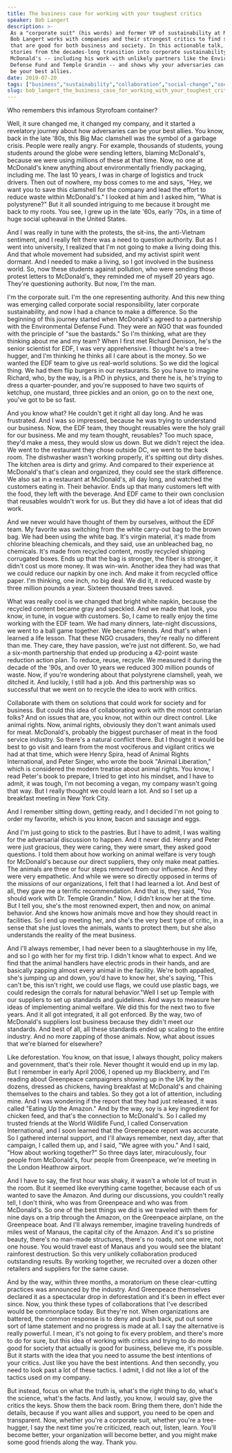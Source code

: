 ```yaml
---
title: The business case for working with your toughest critics
speaker: Bob Langert
description: >-
 As a "corporate suit" (his words) and former VP of sustainability at McDonald's,
 Bob Langert works with companies and their strongest critics to find solutions
 that are good for both business and society. In this actionable talk, he shares
 stories from the decades-long transition into corporate sustainability at
 McDonald's -- including his work with unlikely partners like the Environmental
 Defense Fund and Temple Grandin -- and shows why your adversaries can sometimes
 be your best allies.
date: 2019-07-20
tags: ["business","sustainability","collaboration","social-change","society","work","leadership"]
slug: bob_langert_the_business_case_for_working_with_your_toughest_critics
---
```


Who remembers this infamous Styrofoam container?

Well, it sure changed me, it changed my company, and it started a revelatory journey about
how adversaries can be your best allies. You know, back in the late '80s, this Big Mac
clamshell was the symbol of a garbage crisis. People were really angry. For example,
thousands of students, young students around the globe were sending letters, blaming
McDonald's, because we were using millions of these at that time. Now, no one at
McDonald's knew anything about environmentally friendly packaging, including me. The last
10 years, I was in charge of logistics and truck drivers. Then out of nowhere, my boss
comes to me and says, "Hey, we want you to save this clamshell for the company and lead
the effort to reduce waste within McDonald's." I looked at him and I asked him, "What is
polystyrene?" But it all sounded intriguing to me because it brought me back to my
roots. You see, I grew up in the late '60s, early '70s, in a time of huge social upheaval
in the United States.

And I was really in tune with the protests, the sit-ins, the anti-Vietnam sentiment, and I
really felt there was a need to question authority. But as I went into university, I
realized that I'm not going to make a living doing this. And that whole movement had
subsided, and my activist spirit went dormant. And I needed to make a living, so I got
involved in the business world. So, now these students against pollution, who were sending
those protest letters to McDonald's, they reminded me of myself 20 years ago. They're
questioning authority. But now, I'm the man.

I'm the corporate suit. I'm the one representing authority. And this new thing was
emerging called corporate social responsibility, later corporate sustainability, and now I
had a chance to make a difference. So the beginning of this journey started when
McDonald's agreed to a partnership with the Environmental Defense Fund. They were an NGO
that was founded with the principle of "sue the bastards." So I'm thinking, what are they
thinking about me and my team? When I first met Richard Denison, he's the senior scientist
for EDF, I was very apprehensive. I thought he's a tree-hugger, and I'm thinking he thinks
all I care about is the money. So we wanted the EDF team to give us real-world solutions.
So we did the logical thing. We had them flip burgers in our restaurants. So you have to
imagine Richard, who, by the way, is a PhD in physics, and there he is, he's trying to
dress a quarter-pounder, and you're supposed to have two squirts of ketchup, one mustard,
three pickles and an onion, go on to the next one, you've got to be so
fast.

And you know what? He couldn't get it right all day long. And he was frustrated. And I was
so impressed, because he was trying to understand our business. Now, the EDF team, they
thought reusables were the holy grail for our business. Me and my team thought, reusables?
Too much space, they'd make a mess, they would slow us down. But we didn't reject the
idea. We went to the restaurant they chose outside DC, we went to the back room. The
dishwasher wasn't working properly, it's spitting out dirty dishes. The kitchen area is
dirty and grimy. And compared to their experience at McDonald's that's clean and
organized, they could see the stark difference. We also sat in a restaurant at McDonald's,
all day long, and watched the customers eating in. Their behavior. Ends up that many
customers left with the food, they left with the beverage. And EDF came to their own
conclusion that reusables wouldn't work for us. But they did have a lot of ideas that did
work.

And we never would have thought of them by ourselves, without the EDF team. My favorite
was switching from the white carry-out bag to the brown bag. We had been using the white
bag. It's virgin material, it's made from chlorine bleaching chemicals, and they said, use
an unbleached bag, no chemicals. It's made from recycled content, mostly recycled shipping
corrugated boxes. Ends up that the bag is stronger, the fiber is stronger, it didn't cost
us more money. It was win-win. Another idea they had was that we could reduce our napkin by
one inch. And make it from recycled office paper. I'm thinking, one inch, no big deal. We
did it, it reduced waste by three million pounds a year. Sixteen thousand trees
saved.

What was really cool is we changed that bright white napkin, because the recycled content
became gray and speckled. And we made that look, you know, in tune, in vogue with
customers. So, I came to really enjoy the time working with the EDF team. We had many
dinners, late-night discussions, we went to a ball game together. We became friends. And
that's when I learned a life lesson. That these NGO crusaders, they're really no different
than me. They care, they have passion, we're just not different. So, we had a six-month
partnership that ended up producing a 42-point waste reduction action plan. To reduce,
reuse, recycle. We measured it during the decade of the '90s, and over 10 years we reduced
300 million pounds of waste. Now, if you're wondering about that polystyrene clamshell,
yeah, we ditched it. And luckily, I still had a job. And this partnership was so successful
that we went on to recycle the idea to work with critics.

Collaborate with them on solutions that could work for society and for business. But could
this idea of collaborating work with the most contrarian folks? And on issues that are,
you know, not within our direct control. Like animal rights. Now, animal rights, obviously
they don't want animals used for meat. McDonald's, probably the biggest purchaser of meat
in the food service industry. So there's a natural conflict there. But I thought it would
be best to go visit and learn from the most vociferous and vigilant critics we had at that
time, which were Henry Spira, head of Animal Rights International, and Peter Singer, who
wrote the book "Animal Liberation," which is considered the modern treatise about animal
rights. You know, I read Peter's book to prepare, I tried to get into his mindset, and I
have to admit, it was tough, I'm not becoming a vegan, my company wasn't going that way.
But I really thought we could learn a lot. And so I set up a breakfast meeting in New York
City.

And I remember sitting down, getting ready, and I decided I'm not going to order my
favorite, which is you know, bacon and sausage and eggs.

And I'm just going to stick to the pastries. But I have to admit, I was waiting for the
adversarial discussion to happen. And it never did. Henry and Peter were just gracious,
they were caring, they were smart, they asked good questions. I told them about how
working on animal welfare is very tough for McDonald's because our direct suppliers, they
only make meat patties. The animals are three or four steps removed from our influence.
And they were very empathetic. And while we were so directly opposed in terms of the
missions of our organizations, I felt that I had learned a lot. And best of all, they gave
me a terrific recommendation. And that is, they said, "You should work with Dr. Temple
Grandin." Now, I didn't know her at the time. But I tell you, she's the most renowned
expert, then and now, on animal behavior. And she knows how animals move and how they
should react in facilities. So I end up meeting her, and she's the very best type of
critic, in a sense that she just loves the animals, wants to protect them, but she also
understands the reality of the meat business.

And I'll always remember, I had never been to a slaughterhouse in my life, and so I go
with her for my first trip. I didn't know what to expect. And we find that the animal
handlers have electric prods in their hands, and are basically zapping almost every animal
in the facility. We're both appalled, she's jumping up and down, you'd have to know her,
she's saying, "This can't be, this isn't right, we could use flags, we could use plastic
bags, we could redesign the corrals for natural behavior."Well I set up Temple with our
suppliers to set up standards and guidelines. And ways to measure her ideas of
implementing animal welfare. We did this for the next two to five years. And it all got
integrated, it all got enforced. By the way, two of McDonald's suppliers lost business
because they didn't meet our standards. And best of all, all these standards ended up
scaling to the entire industry. And no more zapping of those animals. Now, what about
issues that we're blamed for elsewhere?

Like deforestation. You know, on that issue, I always thought, policy makers and
government, that's their role. Never thought it would end up in my lap. But I remember in
early April 2006, I opened up my Blackberry, and I'm reading about Greenpeace campaigners
showing up in the UK by the dozens, dressed as chickens, having breakfast at McDonald's
and chaining themselves to the chairs and tables. So they got a lot of attention,
including mine. And I was wondering if the report that they had just released, it was
called "Eating Up the Amazon." And by the way, soy is a key ingredient for chicken feed,
and that's the connection to McDonald's. So I called my trusted friends at the World
Wildlife Fund, I called Conservation International, and I soon learned that the Greenpeace
report was accurate. So I gathered internal support, and I'll always remember, next day,
after that campaign, I called them up, and I said, "We agree with you." And I said, "How
about working together?" So three days later, miraculously, four people from McDonald's,
four people from Greenpeace, we're meeting in the London Heathrow airport.

And I have to say, the first hour was shaky, it wasn't a whole lot of trust in the room.
But it seemed like everything came together, because each of us wanted to save the Amazon.
And during our discussions, you couldn't really tell, I don't think, who was from
Greenpeace and who was from McDonald's. So one of the best things we did is we traveled
with them for nine days on a trip through the Amazon, on the Greenpeace airplane, on the
Greenpeace boat. And I'll always remember, imagine traveling hundreds of miles west of
Manaus, the capital city of the Amazon. And it's so pristine beauty, there's no man-made
structures, there's no roads, not one wire, not one house. You would travel east of Manaus
and you would see the blatant rainforest destruction. So this very unlikely collaboration
produced outstanding results. By working together, we recruited over a dozen other
retailers and suppliers for the same cause.

And by the way, within three months, a moratorium on these clear-cutting practices was
announced by the industry. And Greenpeace themselves declared it as a spectacular drop in
deforestation and it's been in effect ever since. Now, you think these types of
collaborations that I've described would be commonplace today. But they're not. When
organizations are battered, the common response is to deny and push back, put out some
sort of lame statement and no progress is made at all. I say the alternative is really
powerful. I mean, it's not going to fix every problem, and there's more to do for sure,
but this idea of working with critics and trying to do more good for society that actually
is good for business, believe me, it's possible. But it starts with the idea that you need
to assume the best intentions of your critics. Just like you have the best intentions. And
then secondly, you need to look past a lot of these tactics. I admit, I did not like a lot
of the tactics used on my company.

But instead, focus on what the truth is, what's the right thing to do, what's the science,
what's the facts. And lastly, you know, I would say, give the critics the keys. Show them
the back room. Bring them there, don't hide the details, because if you want allies and
support, you need to be open and transparent. Now, whether you're a corporate suit, whether
you're a tree-hugger, I say the next time you're criticized, reach out, listen, learn.
You'll become better, your organization will become better, and you might make some good
friends along the way. Thank you.

<!--
ad_duration=3.33
comment_count=5
event="TEDSummit 2019"
external_start_time=0
has_talk_citation=0
intro_duration=11.82
is_subtitle_required="False"
is_talk_featured="True"
language="en"
language_swap="False"
native_language="en"
number_of_related_talks=6
number_of_speakers=1
number_of_subtitled_videos=11
number_of_tags=7
number_of_talk_download_languages=11
number_of_talk_more_resources=1
number_of_talk_recommendations=1
number_of_talks_take_actions=0
post_ad_duration=0.83
published_timestamp="2019-11-04 15:53:00"
recording_date="2019-07-20"
speaker_description="Corporate sustainability expert"
speaker_is_published=1
speaker_name="Bob Langert"
talk_name="The business case for working with your toughest critics"
talk_recommendations_blurb="More resources curated by Bob Langert"
talks_tags=["business","sustainability","collaboration","social-change","society","work","leadership"]
talks_take_action=[]
url_photo_speaker="https://pe.tedcdn.com/images/ted/74daceb641a6e98f9dc4d6582030b0065d2c6f4a_254x191.jpg"
url_photo_talk="https://s3.amazonaws.com/talkstar-photos/uploads/c4013120-9bea-43ed-943e-7335e19e5399/BobLangert_2019T-embed.jpg"
url_webpage="https://www.ted.com/talks/bob_langert_the_business_case_for_working_with_your_toughest_critics"
video_type_name="TED Stage Talk"
-->
